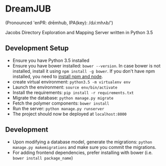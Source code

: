 DreamJUB
========
(Pronounced 'enPR: drēmhub, IPA(key): /dɹiːmhʌb/')

Jacobs Directory Exploration and Mapping Server written in Python 3.5

Development Setup
-----------------
- Ensure you have Python 3.5 installed
- Ensure you have bower installed: `bower --version`. In case bower is not installed,
  install it using `npm install -g bower`. If you don't have npm installed, you need
  to [install npm and node](https://nodejs.org/en/download/).
- create virtual environment: `python3.5 -m virtualenv env`
- Launch the environment: `source env/bin/activate`
- Install the requirements: `pip install -r requirements.txt`
- Migrate the database: `python manage.py migrate`
- Fetch the polymer components: `bower install`
- Run the server: `python manage.py runserver`
- The project should now be deployed at `localhost:8000`

Development
-----------
- Upon modifying a database model, generate the migrations: `python manage.py makemigrations` and
  make sure you commit the migrations.
- For adding frontend dependencies, prefer installing with bower (i.e. `bower install package_name`)
